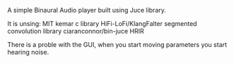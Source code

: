 A simple Binaural Audio player built using Juce library.

It is unsing:
 MIT kemar c library
 HiFi-LoFi/KlangFalter segmented convolution library
 ciaranconnor/bin-juce HRIR 

 There is a proble with the GUI, when you start moving parameters you start hearing noise.